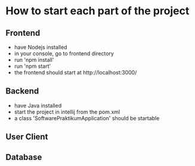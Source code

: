 # How to start each part of the project

## Frontend

- have Nodejs installed
- in your console, go to frontend directory
- run 'npm install'
- run 'npm start'
- the frontend should start at http://localhost:3000/

## Backend

- have Java installed
- start the project in intellij from the pom.xml
- a class 'SoftwarePraktikumApplication' should be startable

## User Client

## Database

